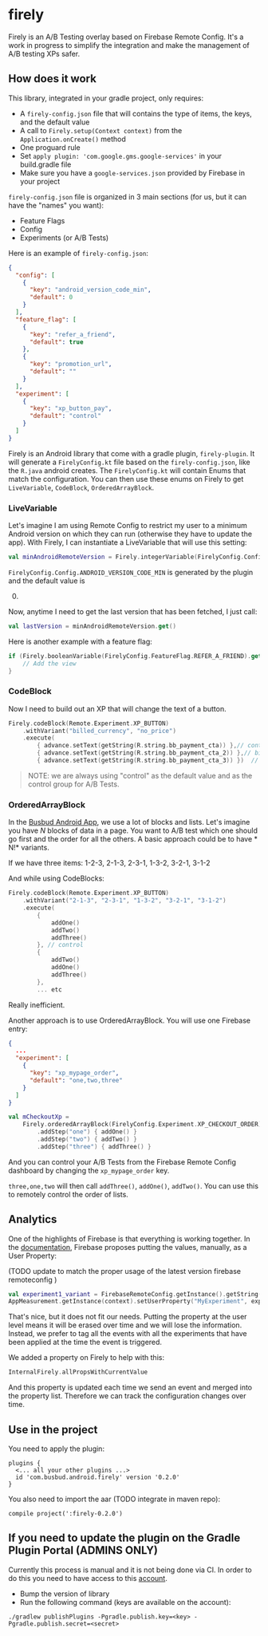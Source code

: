 # firely

Firely is an A/B Testing overlay based on Firebase Remote Config. It's a work in progress to
simplify the integration and make the management of A/B testing XPs safer.

## How does it work

This library, integrated in your gradle project, only requires:

- A `firely-config.json` file that will contains the type of items, the keys, and the default value
- A call to `Firely.setup(Context context)` from the `Application.onCreate()` method
- One proguard rule
- Set `apply plugin: 'com.google.gms.google-services'` in your build.gradle file
- Make sure you have a `google-services.json` provided by Firebase in your project

`firely-config.json` file is organized in 3 main sections (for us, but it can have the "names" you
want):

- Feature Flags
- Config
- Experiments (or A/B Tests)

Here is an example of `firely-config.json`:

```json
{
  "config": [
    {
      "key": "android_version_code_min",
      "default": 0
    }
  ],
  "feature_flag": [
    {
      "key": "refer_a_friend",
      "default": true
    },
    {
      "key": "promotion_url",
      "default": ""
    }
  ],
  "experiment": [
    {
      "key": "xp_button_pay",
      "default": "control"
    }
  ]
}
```

Firely is an Android library that come with a gradle plugin, `firely-plugin`. It will generate
a `FirelyConfig.kt` file based on the `firely-config.json`, like the `R.java` android creates.
The `FirelyConfig.kt` will contain Enums that match the configuration. You can then use these enums
on Firely to get `LiveVariable`, `CodeBlock`, `OrderedArrayBlock`.

### LiveVariable

Let's imagine I am using Remote Config to restrict my user to a minimum Android version on which
they can run (otherwise they have to update the app). With Firely, I can instantiate a LiveVariable
that will use this setting:

```kotlin
val minAndroidRemoteVersion = Firely.integerVariable(FirelyConfig.Config.ANDROID_VERSION_CODE_MIN)
```

`FirelyConfig.Config.ANDROID_VERSION_CODE_MIN` is generated by the plugin and the default value is

0.

Now, anytime I need to get the last version that has been fetched, I just call:

```kotlin
val lastVersion = minAndroidRemoteVersion.get()
```

Here is another example with a feature flag:

```kotlin
if (Firely.booleanVariable(FirelyConfig.FeatureFlag.REFER_A_FRIEND).get()) {
    // Add the view
}
```

### CodeBlock

Now I need to build out an XP that will change the text of a button.

```kotlin
Firely.codeBlock(Remote.Experiment.XP_BUTTON)
    .withVariant("billed_currency", "no_price")
    .execute(
        { advance.setText(getString(R.string.bb_payment_cta)) },// control
        { advance.setText(getString(R.string.bb_payment_cta_2)) },// billed_currency
        { advance.setText(getString(R.string.bb_payment_cta_3)) })  // no_price
```

> NOTE: we are always using "control" as the default value and as the control group for A/B Tests.

### OrderedArrayBlock

In the [Busbud Android App](https://play.google.com/store/apps/details?id=com.busbud.android), we
use a lot of blocks and lists. Let's imagine you have *N* blocks of data in a page. You want to A/B
test which one should go first and the order for all the others. A basic approach could be to have *
N!* variants.

If we have three items: 1-2-3, 2-1-3, 2-3-1, 1-3-2, 3-2-1, 3-1-2

And while using CodeBlocks:

```kotlin
Firely.codeBlock(Remote.Experiment.XP_BUTTON)
    .withVariant("2-1-3", "2-3-1", "1-3-2", "3-2-1", "3-1-2")
    .execute(
        {
            addOne()
            addTwo()
            addThree()
        }, // control  
        {
            addTwo()
            addOne()
            addThree()
        },
        ... etc

```

Really inefficient.

Another approach is to use OrderedArrayBlock. You will use one Firebase entry:

```json
{
  ...
  "experiment": [
    {
      "key": "xp_mypage_order",
      "default": "one,two,three"
    }
  ]
}
```

```kotlin
val mCheckoutXp =
    Firely.orderedArrayBlock(FirelyConfig.Experiment.XP_CHECKOUT_ORDER)
        .addStep("one") { addOne() }
        .addStep("two") { addTwo() }
        .addStep("three") { addThree() }
```

And you can control your A/B Tests from the Firebase Remote Config dashboard by changing
the `xp_mypage_order` key.

`three,one,two` will then call `addThree()`, `addOne()`, `addTwo()`. You can use this to remotely
control the order of lists.

## Analytics

One of the highlights of Firebase is that everything is working together. In
the [documentation](https://firebase.google.com/docs/remote-config/config-analytics), Firebase
proposes putting the values, manually, as a User Property:

(TODO update to match the proper usage of the latest version firebase remoteconfig )
```kotlin
val experiment1_variant = FirebaseRemoteConfig.getInstance().getString("experiment1")
AppMeasurement.getInstance(context).setUserProperty("MyExperiment", experiment1_variant)
```

That's nice, but it does not fit our needs. Putting the property at the user level means it will be
erased over time and we will lose the information. Instead, we prefer to tag all the events with all
the experiments that have been applied at the time the event is triggered.

We added a property on Firely to help with this:

```kotlin
InternalFirely.allPropsWithCurrentValue
```

And this property is updated each time we send an event and merged into the property list. Therefore we
can track the configuration changes over time.

## Use in the project

You need to apply the plugin:

```
plugins {
  <... all your other plugins ...>
  id 'com.busbud.android.firely' version '0.2.0'
}

```

You also need to import the aar (TODO integrate in maven repo):

`compile project(':firely-0.2.0')`


## If you need to update the plugin on the Gradle Plugin Portal (ADMINS ONLY)

Currently this process is manual and it is not being done via CI.
In order to do this you need to have access to this [account](https://plugins.gradle.org/u/android-busbud).

- Bump the version of library
- Run the following command (keys are available on the account):
```
./gradlew publishPlugins -Pgradle.publish.key=<key> -Pgradle.publish.secret=<secret>
```